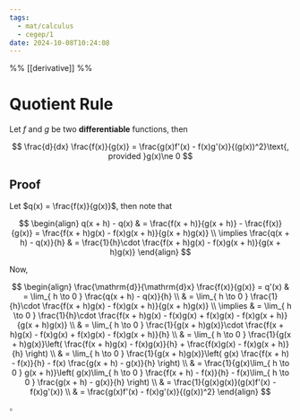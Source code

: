 ```yaml
---
tags:
  - mat/calculus
  - cegep/1
date: 2024-10-08T10:24:08
---
```


%% [[derivative]] %%

# Quotient Rule

Let $f$ and $g$ be two **differentiable** functions, then

$$
\frac{d}{dx} \frac{f(x)}{g(x)} = \frac{g(x)f'(x) - f(x)g'(x)}{(g(x))^2}\text{, provided }g(x)\ne 0
$$

## Proof

Let $q(x) = \frac{f(x)}{g(x)}$, then note that

$$
\begin{align}
q(x + h) - q(x) & = \frac{f(x + h)}{g(x + h)} - \frac{f(x)}{g(x)} = \frac{f(x + h)g(x) - f(x)g(x + h)}{g(x + h)g(x)} \\
\implies \frac{q(x + h) - q(x)}{h} & = \frac{1}{h}\cdot \frac{f(x + h)g(x) - f(x)g(x + h)}{g(x + h)g(x)}
\end{align}
$$

Now,

$$
\begin{align}
\frac{\mathrm{d}}{\mathrm{d}x} \frac{f(x)}{g(x)} = q'(x) & = \lim_{ h \to 0 } \frac{q(x + h) - q(x)}{h} \\
 & = \lim_{ h \to 0 } \frac{1}{h}\cdot \frac{f(x + h)g(x) - f(x)g(x + h)}{g(x + h)g(x)} \\
\implies & = \lim_{ h \to 0 } \frac{1}{h}\cdot \frac{f(x + h)g(x) - f(x)g(x) + f(x)g(x) - f(x)g(x + h)}{g(x + h)g(x)} \\
 & = \lim_{ h \to 0 } \frac{1}{g(x + h)g(x)}\cdot \frac{f(x + h)g(x) - f(x)g(x) + f(x)g(x) - f(x)g(x + h)}{h} \\
 & = \lim_{ h \to 0 } \frac{1}{g(x + h)g(x)}\left( \frac{f(x + h)g(x) - f(x)g(x)}{h} + \frac{f(x)g(x) - f(x)g(x + h)}{h} \right) \\
 & = \lim_{ h \to 0 } \frac{1}{g(x + h)g(x)}\left( g(x) \frac{f(x + h) - f(x)}{h} - f(x) \frac{g(x + h) - g(x)}{h} \right) \\
 & = \frac{1}{g(x)\lim_{ h \to 0 } g(x + h)}\left( g(x)\lim_{ h \to 0 } \frac{f(x + h) - f(x)}{h} - f(x)\lim_{ h \to 0 } \frac{g(x + h) - g(x)}{h} \right) \\
 & = \frac{1}{g(x)g(x)}(g(x)f'(x) - f(x)g'(x)) \\
 & = \frac{g(x)f'(x) - f(x)g'(x)}{(g(x))^2}
\end{align}
$$

$\square$
